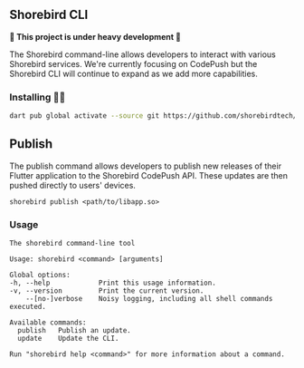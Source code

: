 ## Shorebird CLI

**🚧 This project is under heavy development 🚧**

The Shorebird command-line allows developers to interact with various Shorebird services. We're currently focusing on CodePush but the Shorebird CLI will continue to expand as we add more capabilities.

### Installing 🧑‍💻

```sh
dart pub global activate --source git https://github.com/shorebirdtech/shorebird --git-path packages/shorebird_cli
```

## Publish

The publish command allows developers to publish new releases of their Flutter application to the Shorebird CodePush API. These updates are then pushed directly to users' devices.

```
shorebird publish <path/to/libapp.so>
```

### Usage

```
The shorebird command-line tool

Usage: shorebird <command> [arguments]

Global options:
-h, --help            Print this usage information.
-v, --version         Print the current version.
    --[no-]verbose    Noisy logging, including all shell commands executed.

Available commands:
  publish   Publish an update.
  update    Update the CLI.

Run "shorebird help <command>" for more information about a command.
```
